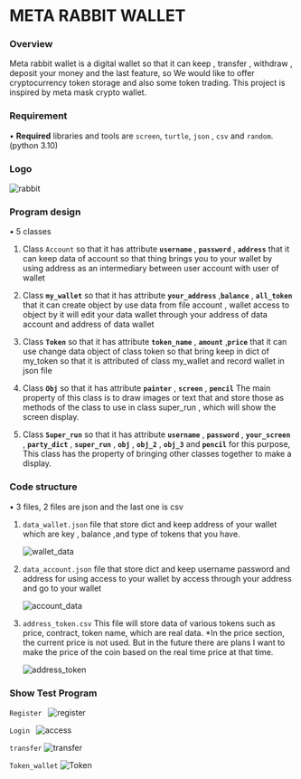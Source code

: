 # META RABBIT WALLET

### Overview

Meta rabbit wallet is a digital wallet so that it can keep , transfer , withdraw , deposit your money and the last
feature, so We would like to offer cryptocurrency token storage and also some token trading. This project is inspired by
meta mask crypto wallet.

### Requirement

• __Required__ libraries and tools are `screen`, `turtle`, `json` , `csv` and `random`.
(python 3.10)
### Logo

![rabbit](meta.gif) 

### Program design

• 5 classes

1. Class `Account` so that it has attribute  __`username`__ , __`password`__ , __`address`__ that it can keep data of
   account so that thing brings you to your wallet by using address as an intermediary between user account with user of
   wallet


2. Class __`my_wallet`__ so that it has attribute __`your_address`__ ,__`balance`__ , __`all_token`__
   that it can create object by use data from file account , wallet access to object by it will edit your data wallet
   through your address of data account and address of data wallet


3. Class __`Token`__ so that it has attribute __`token_name`__ , __`amount`__ ,__`price`__ that it can use change data
   object of class token so that bring keep in dict of my_token so that it is attributed of class my_wallet and record
   wallet in json file


4. Class __`Obj`__ so that it has attribute __`painter`__ , __`screen`__ , __`pencil`__ The main property of this class
   is to draw images or text that and store those as methods of the class to use in class super_run , which will show
   the screen display.


5. Class __`Super_run`__ so that it has attribute __`username`__ , __`password`__ , __`your_screen`__ , __`party_dict`__
   ,
   __`super_run`__ , __`obj`__ , __`obj_2`__ , __`obj_3`__ and __`pencil`__ for this purpose, This class has the
   property of bringing other classes together to make a display.

### Code structure

• 3 files, 2 files are json and the last one is csv

1. `data_wallet.json` file that store dict and keep address of your wallet which are key , balance ,and type of tokens
   that you have.

   ![wallet_data](./photo/wallet.gif)

2. `data_account.json` file that store dict and keep username password and address for using access to your wallet by
   access through your address and go to your wallet

   ![account_data](./photo/account.gif)


3. `address_token.csv` This file will store data of various tokens such as price, contract, token name, which are real
   data. *In the price section, the current price is not used. But in the future there are plans I want to make the
   price of the coin based on the real time price at that time.

   ![address_token](./photo/token.jpg)

### Show Test Program
`Register `
![register](./photo/registerr.gif) 


`Login `
![access](./photo/loginn.gif)



`transfer`
![transfer](./photo/transfer.gif)


`Token_wallet`
![Token](./photo/tokenme.gif)

